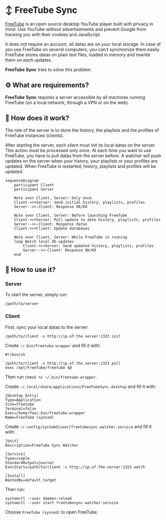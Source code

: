 # ↕️ FreeTube Sync

[FreeTube](https://freetubeapp.io/) is an open source desktop YouTube player built with privacy in mind. Use YouTube without advertisements and prevent Google from tracking you with their cookies and JavaScript. 

It does not require an account, all datas are on your local storage. In case of you use FreeTube on several computers, you can't synchronize them easily. FreeTube stores datas on plain text files, loaded in memory and rewrite them on each updates.

**FreeTube Sync** tries to solve this problem.

## ⚙️ What are requirements?

**FreeTube Sync** requires a server accessible by all machines running FreeTube (on a local network, through a VPN or on the web).

## 🧬 How does it work?

The role of the server is to store the history, the playlists and the profiles of FreeTube instances (clients).

After starting the server, each client must init its local datas on the server. This action must be processed only once.
At each time you want to use FreeTube, you have to pull datas from the server before. A watcher will push updates on the server when your history, your playlists or your profiles are updated.
When FreeTube is restarted, history, playlists and profiles will be updated.

```mermaid
sequenceDiagram
    participant Client
    participant Server

    Note over Client, Server: Only once
    Client->>+Server: Send initial history, playlists, profiles
    Server-->>-Client: Response OK/KO

    Note over Client, Server: Before launching FreeTube
    Client->>+Server: Pull update to date history, playlists, profiles
    Server-->>-Client: Response datas
    Client->>+Client: Update databases

    Note over Client, Server: While FreeTube is running
    loop Watch local db updates
        Client->>+Server: Send updated history, playlists, profiles
        Server-->>-Client: Response OK/KO
    end
```

## 📗 How to use it?

### Server

To start the server, simply run:

```
/path/to/server
```

### Client

First, sync your local datas to the server:

```
/path/to/client -s http://ip.of.the.server:1323 init
```

Create `~/.bin/freetube-wrapper` and fill it with:

```
#!/bin/sh

/path/to/client -s http://ip.of.the.server:1323 pull
exec /opt/FreeTube/freetube $@
```

Then run `chmod +x ~/.bin/freetube-wrapper`.

Create `~/.local/share/applications/FreeTubeSync.desktop` and fill it with:

```
[Desktop Entry]
Type=Application
Icon=freetube
Terminal=false
Exec=/home/foo/.bin/freetube-wrapper
Name=FreeTube (synced)
```

Create `~/.config/systemd/user/freetubesync-watcher.service` and fill it with:

```
[Unit]
Description=FreeTube Sync Watcher

[Service]
Type=simple
StandardOutput=journal
ExecStart=/path/to/client -s http://ip.of.the.server:1323 watch

[Install]
WantedBy=default.target
```

Then run:

```
systemctl --user daemon-reload
systemctl --user start freetubesync-watcher.service
```

Choose `FreeTube (synced)` to open FreeTube.
